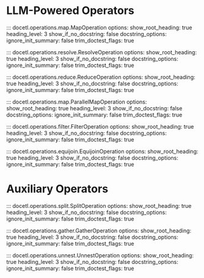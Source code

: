 # LLM-Powered Operators

::: docetl.operations.map.MapOperation
    options:
        show_root_heading: true
        heading_level: 3
        show_if_no_docstring: false
        docstring_options:
            ignore_init_summary: false
            trim_doctest_flags: true

::: docetl.operations.resolve.ResolveOperation
    options:
        show_root_heading: true
        heading_level: 3
        show_if_no_docstring: false
        docstring_options:
            ignore_init_summary: false
            trim_doctest_flags: true

::: docetl.operations.reduce.ReduceOperation
    options:
        show_root_heading: true
        heading_level: 3
        show_if_no_docstring: false
        docstring_options:
            ignore_init_summary: false
            trim_doctest_flags: true

::: docetl.operations.map.ParallelMapOperation
    options:
        show_root_heading: true
        heading_level: 3
        show_if_no_docstring: false
        docstring_options:
            ignore_init_summary: false
            trim_doctest_flags: true

::: docetl.operations.filter.FilterOperation
    options:
        show_root_heading: true
        heading_level: 3
        show_if_no_docstring: false
        docstring_options:
            ignore_init_summary: false
            trim_doctest_flags: true

::: docetl.operations.equijoin.EquijoinOperation
    options:
        show_root_heading: true
        heading_level: 3
        show_if_no_docstring: false
        docstring_options:
            ignore_init_summary: false
            trim_doctest_flags: true

# Auxiliary Operators

::: docetl.operations.split.SplitOperation
    options:
        show_root_heading: true
        heading_level: 3
        show_if_no_docstring: false
        docstring_options:
            ignore_init_summary: false
            trim_doctest_flags: true

::: docetl.operations.gather.GatherOperation
    options:
        show_root_heading: true
        heading_level: 3
        show_if_no_docstring: false
        docstring_options:
            ignore_init_summary: false
            trim_doctest_flags: true

::: docetl.operations.unnest.UnnestOperation
    options:
        show_root_heading: true
        heading_level: 3
        show_if_no_docstring: false
        docstring_options:
            ignore_init_summary: false
            trim_doctest_flags: true